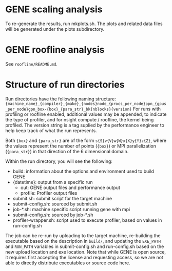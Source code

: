 # GENE scaling analysis

To re-generate the results, run mkplots.sh. The plots and related data
files will be generated under the plots subdirectory.

# GENE roofline analysis

See `roofline/README.md`.

# Structure of run directories

Run directories have the following naming structure:
`{machine_name}_{compiler}_{make}_{nodes}node_{procs_per_node}ppn_{gpus_per_node}gpn_box-{box}_{para_str}_bk{nblocks}{version}`
For runs with profiling or roofline enabled, additional values may be appended,
to indicate the type of profiler, and for nsight compute / roofline, the kernel
being profiled. The version string is a tag suplied by the performance engineer
to help keep track of what the run represents.

Both `{box}` and `{para_str}` are of the form `s{S}v{V}w{W}x{X}y{Y}z{Z}`, where
the values represent the number of points (`{box}`) or MPI parallelization
(`{para_str}`) in that direction of the 6 dimensional domain.

Within the run directory, you will see the following:

- build: information about the options and environment used to build GENE
- {datetime}: output from a specific run
  - out: GENE output files and performance output
  - profile: Profiler output files
- submit.sh: submit script for the target machine
- submit-config.sh: sourced by submit.sh
- job-\*.sh: machine specific script running gene with mpi
- submit-config.sh: sourced by job-\*.sh
- profiler-wrapper.sh: script used to execute profiler, based on values in run-config.sh

The job can be re-run by uploading to the target machine, re-building the
executable based on the description in `build/`, and updating the `EXE_PATH`
and `RUN_PATH` variables in submit-config.sh and run-config.sh based on the new
upload location and exe location. Note that while GENE is open source, it
requires first accepting the license and requesting access, so we are not able
to directly distribute executables or source code here.
